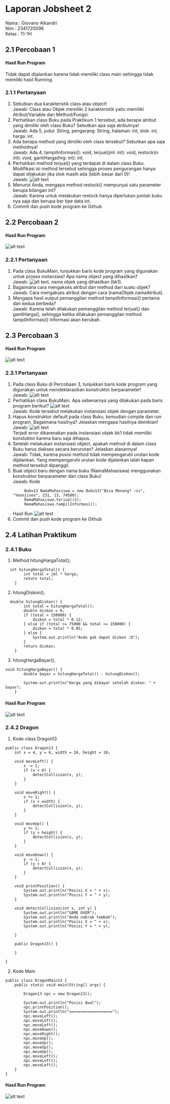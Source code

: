 # Laporan Jobsheet 2

Nama : Giovano Alkandri  
Nim : 2341720096  
Kelas : TI-1H

## 2.1 Percobaan 1

#### Hasil Run Program

Tidak dapat dijalankan karena tidak memiliki class main sehingga tidak memiliki hasil Running.

### 2.1.1 Pertanyaan

1. Sebutkan dua karakteristik class atau object!  
   Jawab: Class atau Objek memiliki 2 karakteristik yaitu memiliki Atribut/Variable dan Method/Fungsi.
2. Perhatikan class Buku pada Praktikum 1 tersebut, ada berapa atribut yang dimiliki oleh class Buku? Sebutkan apa saja atributnya!  
   Jawab: Ada 5, judul: String, pengarang: String, halaman: int, stok: int, harga: int.
3. Ada berapa method yang dimiliki oleh class tersebut? Sebutkan apa saja methodnya!  
   Jawab: Ada 4, tampilInformasi(): void, terjual(jml: int): void, restock(n: int): void, gantiHarga(hrg: int): int.
4. Perhatikan method terjual() yang terdapat di dalam class Buku. Modifikasi isi method tersebut sehingga proses pengurangan hanya dapat dilakukan jika stok masih ada (lebih besar dari 0)!  
   Jawab: ![alt text](image.png)
5. Menurut Anda, mengapa method restock() mempunyai satu parameter berupa bilangan int?  
   Jawab: Karena untuk melakukan restock hanya diperlukan jumlah buku nya saja dan berupa ber tipe data int.
6. Commit dan push kode program ke Github

## 2.2 Percobaan 2

#### Hasil Run Program

![alt text](image-1.png)

### 2.2.1 Pertanyaan

1. Pada class BukuMain, tunjukkan baris kode program yang digunakan untuk proses instansiasi! Apa nama object yang dihasilkan?  
   Jawab: ![alt text](image-2.png), nama objek yang dihasilkan (bk1).
2. Bagaimana cara mengakses atribut dan method dari suatu objek?  
   Jawab: Cara mengakses atribut dengan cara (namaObjek.namaAtribut).
3. Mengapa hasil output pemanggilan method tampilInformasi() pertama dan kedua berbeda?  
   Jawab: Karena telah dilakukan pemanggilan method terjual() dan gantiHarga(), sehingga ketika dilakukan pemanggilan method tampilInformasi() informasi akan berubah.

## 2.3 Percobaan 3

#### Hasil Run Program

![alt text](image-3.png)

### 2.3.1 Pertanyaan

1. Pada class Buku di Percobaan 3, tunjukkan baris kode program yang digunakan untuk
   mendeklarasikan konstruktor berparameter!  
   Jawab: ![alt text](image-5.png)
2. Perhatikan class BukuMain. Apa sebenarnya yang dilakukan pada baris program berikut? ![alt text](image-4.png)  
   Jawab: Kode tersebut melakukan instansiasi objek dengan parameter.
3. Hapus konstruktor default pada class Buku, kemudian compile dan run program. Bagaimana
   hasilnya? Jelaskan mengapa hasilnya demikian!  
   Jawab: ![alt text](image-6.png)  
   Terjadi error dikarenakan pada instansiasi objek bk1 tidak memiliki konstuktor karena baru saja dihapus.
4. Setelah melakukan instansiasi object, apakah method di dalam class Buku harus diakses
   secara berurutan? Jelaskan alasannya!  
   Jawab: Tidak, karena posisi method tidak mempengaruhi urutan kode dijalankan. Yang mempengaruhi urutan kode dijalankan ialah kapan method tersebut dipanggil.
5. Buat object baru dengan nama buku (NamaMahasiswa) menggunakan konstruktor
   berparameter dari class Buku!  
   Jawab: Kode
   ```
        Buku13 NamaMahasiswa = new Buku13("Bisa Menang? ~is", "Yeonjiseo", 231, 13, 74500);
        NamaMahasiswa.terjual(3);
        NamaMahasiswa.tampilInformasi();
   ```
   Hasil Run ![alt text](image-8.png)
6. Commit dan push kode program ke Github

## 2.4 Latihan Praktikum

### 2.4.1 Buku

1.  Method hitungHargaTotal();

```
  int hitungHargaTotal() {
        int total = jml * harga;
        return total;
    }
```

2. hitungDiskon();

```
  double hitungDiskon() {
        int total = hitungHargaTotal();
        double diskon = 0;
        if (total > 150000) {
            diskon = total * 0.12;
        } else if (total >= 75000 && total <= 150000) {
            diskon = total * 0.05;
        } else {
            System.out.println("Anda gak dapat diskon :D");
        }
        return diskon;
    }
```

3. hitungHargaBayar();

```
void hitungHargaBayar() {
        double bayar = hitungHargaTotal() - hitungDiskon();

        System.out.println("Harga yang dibayar setelah diskon: " + bayar);
    }
```

#### Hasil Run Program

![alt text](image-9.png)

### 2.4.2 Dragon

1. Kode class Dragon13

```
public class Dragon13 {
    int x = 4, y = 6, width = 10, height = 10;

    void moveLeft() {
        x -= 1;
        if (x < 0) {
            detectCollision(x, y);
        }
    }

    void moveRight() {
        x += 1;
        if (x > width) {
            detectCollision(x, y);
        }
    }

    void moveUp() {
        y += 1;
        if (y > height) {
            detectCollision(x, y);
        }
    }

    void moveDown() {
        y -= 1;
        if (y < 0) {
            detectCollision(x, y);
        }
    }

    void printPosition() {
        System.out.println("Posisi X = " + x);
        System.out.println("Posisi Y = " + y);
    }

    void detectCollision(int x, int y) {
        System.out.println("GAME OVER");
        System.out.println("Anda nabrak tembok");
        System.out.println("Posisi X = " + x);
        System.out.println("Posisi Y = " + y);

    }

    public Dragon13() {

    }

}
```

2. Kode Main

```
public class DragonMain13 {
    public static void main(String[] args) {

        Dragon13 npc = new Dragon13();

        System.out.println("Posisi Awal");
        npc.printPosition();
        System.out.println("===================");
        npc.moveLeft();
        npc.moveLeft();
        npc.moveLeft();
        npc.moveDown();
        npc.moveRight();
        npc.moveUp();
        npc.moveUp();
        npc.moveUp();
        npc.moveUp();
        npc.moveLeft();
        npc.moveLeft();
        npc.moveLeft();
    }
}
```

#### Hasil Run Program

![alt text](image-10.png)
